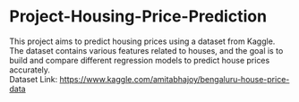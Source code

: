# Project-Housing-Price-Prediction
This project aims to predict housing prices using a dataset from Kaggle. The dataset contains various features related to houses, and the goal is to build and compare different regression models to predict house prices accurately. <br>
Dataset Link: https://www.kaggle.com/amitabhajoy/bengaluru-house-price-data
